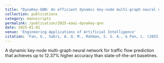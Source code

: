 ```yaml
---
title: "DynaKey-GNN: An efficient dynamic key-node multi-graph neural network for spatio-temporal traffic flow forecasting"
collection: publications
category: manuscripts
permalink: /publication/2025-eaai-dynakey-gnn
date: 2025-01-01
venue: 'Engineering Applications of Artificial Intelligence'
citation: 'Fan, G., Sabri, A. Q. M., Rahman, S. S. A., & Pan, L. (2025). DynaKey-GNN: An efficient dynamic key-node multi-graph neural network for spatio-temporal traffic flow forecasting. <i>Engineering Applications of Artificial Intelligence, 159</i>, 111757.'
---
```


A dynamic key-node multi-graph neural network for traffic flow prediction that achieves up to 12.37% higher accuracy than state-of-the-art baselines.

